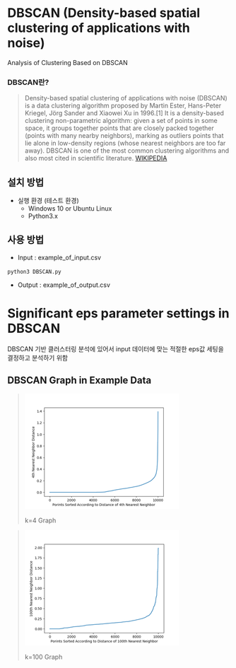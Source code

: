 # DBSCAN (Density-based spatial clustering of applications with noise)

Analysis of Clustering Based on DBSCAN

### DBSCAN란?
>Density-based spatial clustering of applications with noise (DBSCAN) is a data clustering algorithm proposed by Martin Ester, Hans-Peter Kriegel, Jörg Sander and Xiaowei Xu in 1996.[1] It is a density-based clustering non-parametric algorithm: given a set of points in some space, it groups together points that are closely packed together (points with many nearby neighbors), marking as outliers points that lie alone in low-density regions (whose nearest neighbors are too far away). DBSCAN is one of the most common clustering algorithms and also most cited in scientific literature.
[WIKIPEDIA](https://en.wikipedia.org/wiki/DBSCAN)

## 설치 방법
- 실행 환경 (테스트 환경)
  - Windows 10 or Ubuntu Linux
  - Python3.x

## 사용 방법

- Input : example_of_input.csv 

`python3 DBSCAN.py`

- Output : example_of_output.csv

# Significant eps parameter settings in DBSCAN

DBSCAN 기반 클러스터링 분석에 있어서 input 데이터에 맞는 적절한 eps값 세팅을 결정하고 분석하기 위함

## DBSCAN Graph in Example Data

>![Pic1](https://github.com/Xenia101/DBSCAN/blob/master/pic/1.png)
>
>k=4 Graph

>![Pic2](https://github.com/Xenia101/DBSCAN/blob/master/pic/2.png)
>
>k=100 Graph
